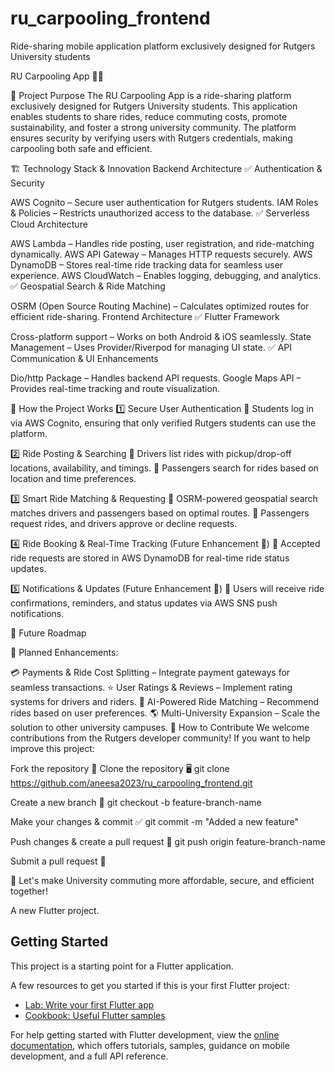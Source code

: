 # ru_carpooling_frontend
Ride-sharing mobile application platform exclusively designed for Rutgers University students

RU Carpooling App 🚗💨

📌 Project Purpose
The RU Carpooling App is a ride-sharing platform exclusively designed for Rutgers University students. This application enables students to share rides, reduce commuting costs, promote sustainability, and foster a strong university community. The platform ensures security by verifying users with Rutgers credentials, making carpooling both safe and efficient.

🏗 Technology Stack & Innovation
Backend Architecture
✅ Authentication & Security

AWS Cognito – Secure user authentication for Rutgers students.
IAM Roles & Policies – Restricts unauthorized access to the database.
✅ Serverless Cloud Architecture

AWS Lambda – Handles ride posting, user registration, and ride-matching dynamically.
AWS API Gateway – Manages HTTP requests securely.
AWS DynamoDB – Stores real-time ride tracking data for seamless user experience.
AWS CloudWatch – Enables logging, debugging, and analytics.
✅ Geospatial Search & Ride Matching

OSRM (Open Source Routing Machine) – Calculates optimized routes for efficient ride-sharing.
Frontend Architecture
✅ Flutter Framework

Cross-platform support – Works on both Android & iOS seamlessly.
State Management – Uses Provider/Riverpod for managing UI state.
✅ API Communication & UI Enhancements

Dio/http Package – Handles backend API requests.
Google Maps API – Provides real-time tracking and route visualization.

🚀 How the Project Works
1️⃣ Secure User Authentication
🔹 Students log in via AWS Cognito, ensuring that only verified Rutgers students can use the platform.

2️⃣ Ride Posting & Searching
🔹 Drivers list rides with pickup/drop-off locations, availability, and timings.
🔹 Passengers search for rides based on location and time preferences.

3️⃣ Smart Ride Matching & Requesting
🔹 OSRM-powered geospatial search matches drivers and passengers based on optimal routes.
🔹 Passengers request rides, and drivers approve or decline requests.

4️⃣ Ride Booking & Real-Time Tracking (Future Enhancement 🚀)
🔹 Accepted ride requests are stored in AWS DynamoDB for real-time ride status updates.

5️⃣ Notifications & Updates (Future Enhancement 🚀)
🔹 Users will receive ride confirmations, reminders, and status updates via AWS SNS push notifications.

🔮 Future Roadmap

🚀 Planned Enhancements:

💳 Payments & Ride Cost Splitting – Integrate payment gateways for seamless transactions.
⭐ User Ratings & Reviews – Implement rating systems for drivers and riders.
🤖 AI-Powered Ride Matching – Recommend rides based on user preferences.
🌎 Multi-University Expansion – Scale the solution to other university campuses.
📜 How to Contribute
We welcome contributions from the Rutgers developer community! If you want to help improve this project:

Fork the repository 🍴
Clone the repository 🖥
git clone https://github.com/aneesa2023/ru_carpooling_frontend.git

Create a new branch 🌱
git checkout -b feature-branch-name

Make your changes & commit ✅
git commit -m "Added a new feature"

Push changes & create a pull request 🚀
git push origin feature-branch-name

Submit a pull request 📝

🚀 Let's make University commuting more affordable, secure, and efficient together!



A new Flutter project.

## Getting Started

This project is a starting point for a Flutter application.

A few resources to get you started if this is your first Flutter project:

- [Lab: Write your first Flutter app](https://docs.flutter.dev/get-started/codelab)
- [Cookbook: Useful Flutter samples](https://docs.flutter.dev/cookbook)

For help getting started with Flutter development, view the
[online documentation](https://docs.flutter.dev/), which offers tutorials,
samples, guidance on mobile development, and a full API reference.
